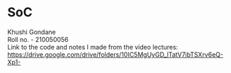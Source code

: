 # SoC
Khushi Gondane
<br>
Roll no. - 210050056
<br>
Link to the code and notes I made from the video lectures:
https://drive.google.com/drive/folders/10IC5MgUyGD_lTatV7ibTSXrv6eQ-Xp1-
